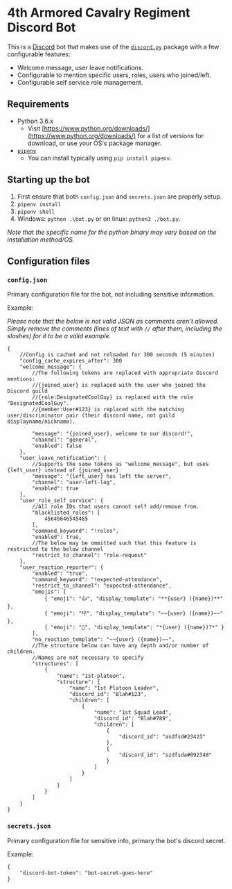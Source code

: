 # 4th Armored Cavalry Regiment Discord Bot
This is a [Discord](https://discordapp.com/) bot that makes use of the [`discord.py`](https://github.com/Rapptz/discord.py) package with a few configurable features:
* Welcome message, user leave notifications.
* Configurable to mention specific users, roles, users who joined/left.
* Configurable self service role management.

## Requirements
* Python 3.6.x
  * Visit [https://www.python.org/downloads/](https://www.python.org/downloads/) for a list of versions for download, or use your OS's package manager.
* [`pipenv`](https://pypi.org/project/pipenv/)
  * You can install typically using `pip install pipenv`.

## Starting up the bot
1. First ensure that both `config.json` and `secrets.json` are properly setup.
2. `pipenv install`
3. `pipenv shell`
4. Windows: `python .\bot.py` or on linux: `python3 ./bot.py`.

*Note that the specific name for the python binary may vary based on the installation method/OS.*

## Configuration files
### `config.json`
Primary configuration file for the bot, not including sensitive information.

Example:

*Please note that the below is not valid JSON as comments aren't allowed.  Simply remove the comments (lines of text with `//` after them, including the slashes) for it to be a valid example.*
```
{
    //Config is cached and not reloaded for 300 seconds (5 minutes)
    "config_cache_expires_after": 300
    "welcome_message": {
        //The following tokens are replaced with appropriate Discord mentions:
        //{joined_user} is replaced with the user who joined the Discord guild
        //{role:DesignatedCoolGuy} is replaced with the role "DesignatedCoolGuy".
        //{member:User#123} is replaced with the matching user/discriminator pair (their discord name, not guild displayname/nickname).

        "message": "{joined_user}, welcome to our discord!",
        "channel": "general",
        "enabled": false
    },
    "user_leave_notification": {
        //Supports the same tokens as "welcome_message", but uses {left_user} instead of {joined_user}
        "message": "{left_user} has left the server",
        "channel": "user-left-log",
        "enabled": true
    },
    "user_role_self_service": {
        //All role IDs that users cannot self add/remove from.
        "blacklisted_roles": [
            45645646545465
        ],
        "command_keyword": "!roles",
        "enabled": true,
        //The below may be ommitted such that this feature is restricted to the below channel
        "restrict_to_channel": "role-request"
    },
    "user_reaction_reporter": {
        "enabled": "true",
        "command_keyword": "!expected-attendance",
        "restrict_to_channel": "expected-attendance",
        "emojis": [
            { "emoji": "👍", "display_template": "**{user} ({name})**" },
            { "emoji": "👎", "display_template": "~~{user} ({name})~~" },
            { "emoji": "🤷", "display_template": "*{user} ({name})?*" }
        ],
        "no_reaction_template": "~~{user} ({name})~~",
        //The structure below can have any depth and/or number of children.
        //Names are not necessary to specify
        "structures": [
            {
                "name": "1st-platoon",
                "structure": {
                    "name": "1st Platoon Leader",
                    "discord_id": "Blah#123",
                    "children": [ 
                        {
                            "name": "1st Squad Lead",
                            "discord_id": "Blah#789",
                            "children": [
                                {
                                    "discord_id": "asdfsd#23423"
                                },
                                {
                                    "discord_id": "szdfsda#892348"
                                }
                            ]
                        }
                    ]           
                }
            }
        ]
    }
}
```

### `secrets.json`
Primary configuration file for sensitive info, primary the bot's discord secret.

Example:
```
{
    "discord-bot-token": "bot-secret-goes-here"
}
```
